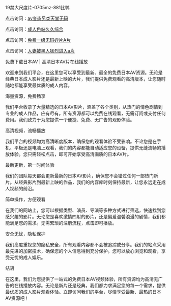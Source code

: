 
19禁大尺度片-0705mz-881比鸭


点击访问：<a href="https://cfad.pages.dev/">av变态另类天堂无码</a>

点击访问：<a href="https://tfda.pages.dev/">成人色站久久综合</a>

点击访问：<a href="https://cfad.pages.dev/">免费一级无码婬片A片</a>

点击访问：<a href="https://bered.pages.dev/">人妻被黑人猛烈进入a片</a>



免费下载日本AV | 高清日本AV片在线播放

欢迎来到我们平台，在这里您可以享受到最新、最全的免费日本AV资源。无论是经典日本成人影片还是最新上映的大片，我们提供免费观看的高清版本，让您随时随地都能享受最优质的成人内容。

海量资源，免费畅享

我们平台收录了大量精选的日本AV影片，涵盖了各个类别，从热门的情色剧情到专业的成人作品，应有尽有。所有资源都可以免费在线观看，无需订阅或支付任何费用。我们致力于为您提供一个便捷、免费、无广告的观影体验。

高清视频，流畅播放

我们平台的视频均为高清晰度版本，确保您的观看体验不受影响。不论您是在手机、平板还是电脑上观看，我们的内容都能自动适应您的设备，提供无缝流畅的播放体验。您只需轻松点击，即可开始享受高清画质的日本AV片。

最新更新，第一时间体验

我们的团队每天都会更新最新的日本AV影片，确保您不会错过任何一部热门新片。从经典影片到最新上映的作品，我们的内容库时刻保持最新，让您永远走在成人视频的前沿。

简单操作，方便观看

在我们的网站上，您可以根据类型、演员、导演等多种方式进行筛选，快速找到您感兴趣的影片。无论您是喜欢激情四射的影片，还是偏爱温馨浪漫的剧情，我们都能满足您的需求。无需繁琐的注册流程，点击即可播放。

安全无忧，隐私保护

我们高度重视您的隐私安全，所有观看内容都不会被追踪或分享。我们的站点采用最先进的加密技术，确保您的个人信息得到充分保护。您可以放心浏览和观看，享受无忧的成人娱乐。

结语

在这里，我们为您提供了一站式的免费日本AV视频体验，所有资源均为高清无广告的在线播放内容。无论是新片还是经典，我们都力求满足您的每一个需求，提供最优质的成人影片观看体验。立即访问我们的平台，尽情享受最新、最热的日本AV资源吧！














<span style="display:none;">[Canonical link]( https://github.com/fir20250705/fir20250705 ）</span>
